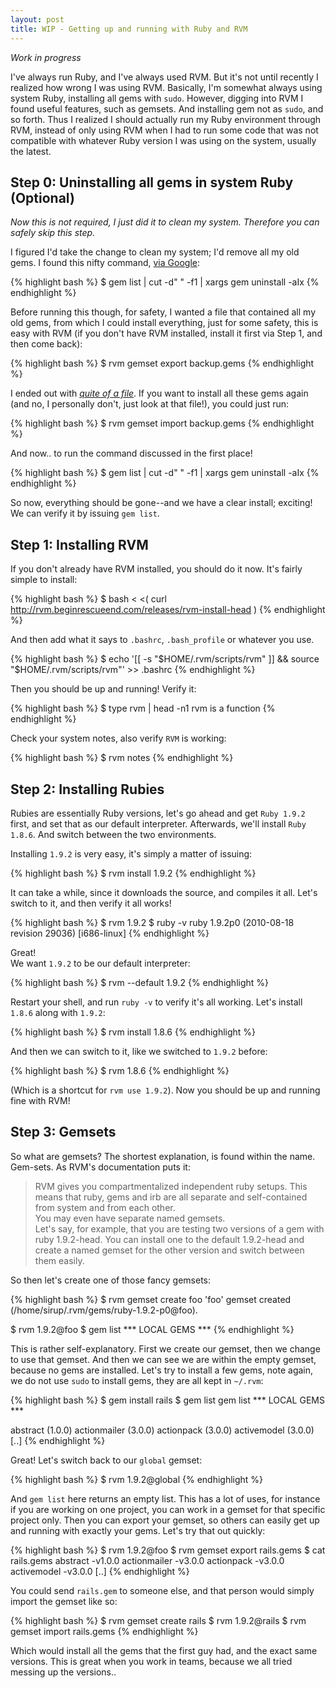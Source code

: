 ```yaml
---
layout: post
title: WIP - Getting up and running with Ruby and RVM
---
```


*Work in progress*

I've always run Ruby, and I've always used RVM. But it's not until recently I realized how wrong I was using RVM. Basically, I'm somewhat always using system Ruby, installing all gems with `sudo`. However, digging into RVM I found useful features, such as gemsets. And installing gem not as `sudo`, and so forth. Thus I realized I should actually run my Ruby environment through RVM, instead of only using RVM when I had to run some code that was not compatible with whatever Ruby version I was using on the system, usually the latest.


## Step 0: Uninstalling all gems in system Ruby (Optional)

*Now this is not required, I just did it to clean my system. Therefore you can safely skip this step.*

I figured I'd take the change to clean my system; I'd remove all my old gems. I found this nifty command, [via Google](http://geekystuff.net/2009/1/14/remove-all-ruby-gems):

{% highlight bash %}
$ gem list | cut -d" " -f1 | xargs gem uninstall -aIx
{% endhighlight %}

Before running this though, for safety, I wanted a file that contained all my old gems, from which I could install everything, just for some safety, this is easy with RVM (if you don't have RVM installed, install it first via Step 1, and then come back):

{% highlight bash %}
$ rvm gemset export backup.gems
{% endhighlight %}

I ended out with [*quite of a file*](http://gist.github.com/568262). If you want to install all these gems again (and no, I personally don't, just look at that file!), you could just run:

{% highlight bash %}
$ rvm gemset import backup.gems
{% endhighlight %}

And now.. to run the command discussed in the first place!

{% highlight bash %}
$ gem list | cut -d" " -f1 | xargs gem uninstall -aIx
{% endhighlight %}

So now, everything should be gone--and we have a clear install; exciting! We can verify it by issuing `gem list`.

## Step 1: Installing RVM

If you don't already have RVM installed, you should do it now. It's fairly simple to install:

{% highlight bash %}
$ bash < <( curl http://rvm.beginrescueend.com/releases/rvm-install-head )
{% endhighlight %}

And then add what it says to `.bashrc`, `.bash_profile` or whatever you use.

{% highlight bash %}
$ echo '[[ -s "$HOME/.rvm/scripts/rvm" ]] && source "$HOME/.rvm/scripts/rvm"' >> .bashrc
{% endhighlight %}

Then you should be up and running! Verify it:

{% highlight bash %}
$ type rvm | head -n1
rvm is a function
{% endhighlight %}

Check your system notes, also verify `RVM` is working:

{% highlight bash %}
$ rvm notes
{% endhighlight %}

## Step 2: Installing Rubies

Rubies are essentially Ruby versions, let's go ahead and get `Ruby 1.9.2` first, and set that as our default interpreter. Afterwards, we'll install `Ruby 1.8.6`. And switch between the two environments.

Installing `1.9.2` is very easy, it's simply a matter of issuing:

{% highlight bash %}
$ rvm install 1.9.2
{% endhighlight %}

It can take a while, since it downloads the source, and compiles it all. Let's switch to it, and then verify it all works!

{% highlight bash %}
$ rvm 1.9.2
$ ruby -v
ruby 1.9.2p0 (2010-08-18 revision 29036) [i686-linux]
{% endhighlight %}

Great!  
We want `1.9.2` to be our default interpreter:
    
{% highlight bash %}
$ rvm --default 1.9.2
{% endhighlight %}

Restart your shell, and run `ruby -v` to verify it's all working. Let's install `1.8.6` along with `1.9.2`:

{% highlight bash %}
$ rvm install 1.8.6
{% endhighlight %}

And then we can switch to it, like we switched to `1.9.2` before:

{% highlight bash %}
$ rvm 1.8.6
{% endhighlight %}

(Which is a shortcut for `rvm use 1.9.2`). Now you should be up and running fine with RVM!

## Step 3: Gemsets

So what are gemsets? The shortest explanation, is found within the name. Gem-sets. As RVM's documentation puts it:

> RVM gives you compartmentalized independent ruby setups. This means that ruby, gems and irb are all separate and self-contained from system and from each other.  
> You may even have separate named gemsets.  
> Let's say, for example, that you are testing two versions of a gem with ruby 1.9.2-head. You can install one to the default 1.9.2-head and create a named gemset for the other version and switch between them easily.

So then let's create one of those fancy gemsets:

{% highlight bash %}
$ rvm gemset create foo
'foo' gemset created (/home/sirup/.rvm/gems/ruby-1.9.2-p0@foo).

$ rvm 1.9.2@foo
$ gem list
*** LOCAL GEMS ***
{% endhighlight %}

This is rather self-explanatory. First we create our gemset, then we change to use that gemset. And then we can see we are within the empty gemset, because no gems are installed. Let's try to install a few gems, note again, we do not use `sudo` to install gems, they are all kept in `~/.rvm`:

{% highlight bash %}
$ gem install rails
$ gem list
gem list
*** LOCAL GEMS ***

abstract (1.0.0)
actionmailer (3.0.0)
actionpack (3.0.0)
activemodel (3.0.0)
[..]
{% endhighlight %}

Great! Let's switch back to our `global` gemset:
    
{% highlight bash %}
$ rvm 1.9.2@global
{% endhighlight %}

And `gem list` here returns an empty list. This has a lot of uses, for instance if you are working on one project, you can work in a gemset for that specific project only. Then you can export your gemset, so others can easily get up and running with exactly your gems. Let's try that out quickly:

{% highlight bash %}
$ rvm 1.9.2@foo
$ rvm gemset export rails.gems
$ cat rails.gems
abstract -v1.0.0
actionmailer -v3.0.0
actionpack -v3.0.0
activemodel -v3.0.0
[..]
{% endhighlight %}

You could send `rails.gem` to someone else, and that person would simply import the gemset like so:

{% highlight bash %}
$ rvm gemset create rails
$ rvm 1.9.2@rails
$ rvm gemset import rails.gems
{% endhighlight %}

Which would install all the gems that the first guy had, and the exact same versions. This is great when you work in teams, because we all tried messing up the versions..
